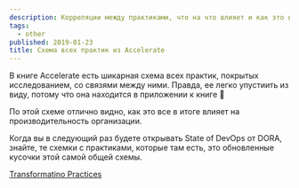 ```yaml
---
description: Корреляции между практиками, что на что влияет и как это в итоге сказывается на компании.
tags:
  - other
published: 2019-01-23
title: Схема всех практик из Accelerate
---
```


В книге Accelerate есть шикарная схема всех практик, покрытых исследованием, со связями между ними. Правда, ее легко упустиить из виду, потому что она находится в приложении к книге 🙂 

По этой схеме отлично видно, как это все в итоге влияет на производительность организации.

Когда вы в следующий раз будете открывать State of DevOps от DORA, знайте, те схемки с практиками, которые там есть, это обновленные кусочки этой самой общей схемы.

[Transformatino Practices](https://devops-research.com/assets/transformation_practices.pdf)
